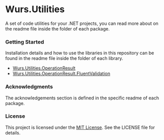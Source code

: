# Wurs.Utilities
A set of code utilities for your .NET projects, you can read more about on the readme file inside the folder of each package.

### Getting Started
Installation details and how to use the libraries in this repository can be found in the readme file inside the folder of each library.

- [Wurs.Utilities.OperationResult](https://github.com/WURS-TECH/Wurs.Utilities/tree/master/Wurs.Utilities.OperationResult#wursutilitiesoperationresult)
- [Wurs.Utilities.OperationResult.FluentValidation](https://github.com/WURS-TECH/Wurs.Utilities/tree/master/Wurs.Utilities.OperationResult.FluentValidation#wursutilitiesoperationresultextensionsfluentvalidation)

### Acknowledgments
The acknowledgements section is defined in the specific readme of each package.

### License
This project is licensed under the [MIT License](https://choosealicense.com/licenses/mit/). See the LICENSE file for details.
